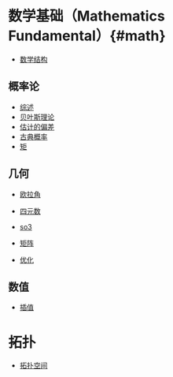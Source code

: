 数学基础（Mathematics Fundamental）{#math}
=============

- [数学结构](https://github.com/qinzhengke/zk-note/blob/master/math/fundarmental/math_structure.md)

## 概率论

  - [综述](https://github.com/qinzhengke/zk-note/blob/master/math/probability/entry.md)
  - [贝叶斯理论](https://github.com/qinzhengke/zk-note/blob/master/math/probability/bayes_theorem.md)
  - [估计的偏差](https://github.com/qinzhengke/zk-note/blob/master/math/probability/bias_of_estimator.md)
  - [古典概率](https://github.com/qinzhengke/zk-note/blob/master/math/probabliity/classic_probability.md)
  - [矩](https://github.com/qinzhengke/zk-note/blob/master/math/probability/moments.md)

## 几何

  - [欧拉角](https://github.com/qinzhengke/zk-note/blob/master/math/geometry3d/euler_angle.md)
  - [四元数](https://github.com/qinzhengke/zk-note/blob/master/math/geometry3d/quaternion.md)
  - [so3](https://github.com/qinzhengke/zk-note/blob/master/math/geometry3d/group.md)

- [矩阵](https://github.com/qinzhengke/zk-note/blob/master/math/matrix/matrix_analysis.md)

- [优化](https://github.com/qinzhengke/zk-note/blob/master/math/optimization/optimization.md)

## 数值
  - [插值](https://github.com/qinzhengke/zk-note/blob/master/math/numerical/interpolate.md)

# 拓扑
  - [拓扑空间](https://github.com/qinzhengke/zk-note/blob/master/math/topology/topology_space.md)